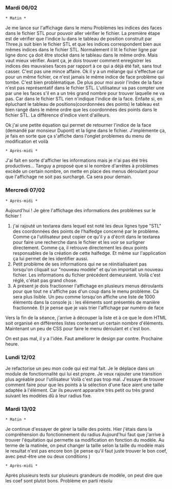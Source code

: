### Mardi 06/02
    * Matin *
Je me lance sur l'affichage dans le menu Problèmes les indices des faces dans le fichier STL pour 
pouvoir aller vérifier le fichier. 
La première étape est de vérifier que l'indice lu dans le tableau de position construit par Three.js suit bien 
le fichier STL et que les indices correspondent bien aux mêmes indices dans le fichier STL. Normalement il lit 
le fichier ligne par ligne donc ça doit être stocké dans le tableau dans le même ordre. Mais vaut mieux 
vérifier. 
Avant ça, je dois trouver comment enregistrer les indices des mauvaises faces par rapport à ce qui a déjà 
été fait, sans tout casser. C'est pas une mince affaire. 
Ok il y a un mélange qui s'effectue car pour un même fichier, ce n'est jamais le même indice de face problème 
qui tombe. C'est bien problématique. De plus pour moi avoir l'index de la face n'est pas représentatif 
dans le fichier STL. L'utilisateur va pas compter une par une les faces s'il en a un très grand nombre 
pour trouver laquelle ne va pas. Car dans le fichier STL rien n'indique l'indice de la face. 
Enfaite si, en épluchant le tableau de positions(coordonnées des points) le tableau est bien rangé dans le 
même ordre que les coordonnées des points dans le fichier STL. La différence d'indice vient d'ailleurs. 

Ok j'ai une petite équation qui permet de retourner l'indice de la face (demandé par monsieur Dupont) 
et la ligne dans le fichier. J'implémente ça, je fais en sorte que ça s'affiche dans l'onglet problemes 
du menu de modification et voilà 

    * Après-midi * 
J'ai fait en sorte d'afficher les informations mais je n'ai pas été très productives... 
Tanguy a proposé que si le nombre d'arrêtes à problèmes excède un certain nombre, on mette en place des 
menus déroulant pour que l'affichage ne soit pas surchargé. Ca sera pour demain. 


### Mercredi 07/02
    * Après-midi * 
Aujourd'hui ! Je gère l'affichage des informations des problèmes sur le fichier ! 
1. j'ai rajouté un textarea dans lequel est noté les deux lignes type "STL" des coordonnées des points de
l'halfedge concerné par le problème. Comme ça l'utilisateur peut copier ce qu'il y a d'écrit dans le textarea 
pour faire une recherche dans le fichier et les voir se surligner directement. Comme ça, il retrouve directement 
les deux points responsables de la création de cette halfedge. Et même sur l'application ça lui permet de les 
identifier aussi. 
2. Petit problème de ses informations qui ne se réinitialisaient pas lorsqu'on cliquait sur "nouveau modèle" et qu'on
importait un nouveau fichier. Les informations du fichier précédent demeuraient. Voilà c'est réglé, c'était pas grand  chose. 
3. A présent je dois fractionner l'affichage en plusieurs menus déroulants pour que tout ne s'affiche pas d'un coup dans 
le menu problème. Ca sera plus lisible. Un peu comme lorsqu'on affiche une liste de 1000 éléments dans la console js : 
les éléments sont présentés de manière fractionnée. Et je pense que je vais trier l'affichage par numéro de face

Vers la fin de la séance, j'arrive à découper la liste et à ce que le dom HTML soit organisé en différentes listes 
contenant un certain nombre d'éléments. Maintenant un peu de CSS pour faire le menu déroulant et c'est bon. 

On est pas mal, il y a l'idée. Faut améliorer le design par contre. Prochaine heure. 


### Lundi 12/02 
Je refactorise un peu mon code qui est mal fait. Je le déplace dans un module de fonctionnalité qui lui est propre. 
Je veux rajouter une transition plus agréable pour l'utilisateur
Voilà c'est pas trop mal. 
J'essaye de trouver comment faire pour que les points à la sélection d'une face aient une taille adaptée à l'élément. 
Car ils peuvent apparaitre très petit ou très grand suivant les modèles dû à leur radius fixe. 

### Mardi 13/02 
    * Matin * 
Je continue d'essayer de gérer la taille des points. Hier j'étais dans la compréhension du fonctionnement du radius 
Aujourd'hui faut que j'arrive à trouver l'équitation qui permette sa modification en fonction du modèle. 
Au terme de la matinée, on peut changer la taille selon la taille du modèle mais le resultat n'est pas encore bon
(je pense qu'il faut juste trouver le bon coef, avec peut-être une ou deux conditions )

    * Après-midi * 
Après plusieurs tests sur plusieurs grandeurs de modèle, on peut dire que les coef sont plutot bons. Problème en parti 
résolu 